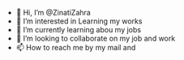 - 👋 Hi, I’m @ZinatiZahra
- 👀 I’m interested in Learning my works
- 🌱 I’m currently learning abou my jobs
- 💞️ I’m looking to collaborate on my job and work
- 📫 How to reach me by my mail and                                                                                                                                       
   
<!---
ZinatiZahra/ZinatiZahra is a ✨ special ✨ repository because its `README.md` (this file) appears on your GitHub profile.
You can click the Preview link to take a look at your changes.
--->
